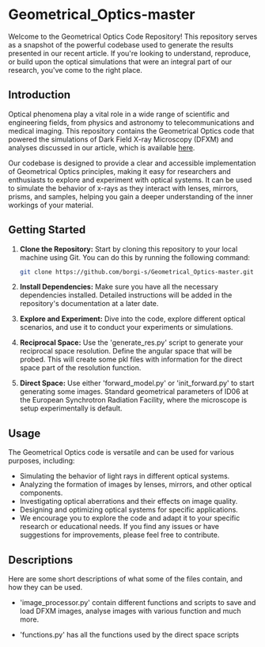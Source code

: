 # Geometrical_Optics-master

Welcome to the Geometrical Optics Code Repository! This repository serves as a snapshot of the powerful codebase used to generate the results presented in our recent article. If you're looking to understand, reproduce, or build upon the optical simulations that were an integral part of our research, you've come to the right place.

## Introduction
Optical phenomena play a vital role in a wide range of scientific and engineering fields, from physics and astronomy to telecommunications and medical imaging. This repository contains the Geometrical Optics code that powered the simulations of Dark Field X-ray Microscopy (DFXM) and analyses discussed in our article, which is available [here](link-to-article).

Our codebase is designed to provide a clear and accessible implementation of Geometrical Optics principles, making it easy for researchers and enthusiasts to explore and experiment with optical systems. It can be used to simulate the behavior of x-rays as they interact with lenses, mirrors, prisms, and samples, helping you gain a deeper understanding of the inner workings of your material.

## Getting Started

1. **Clone the Repository:** Start by cloning this repository to your local machine using Git. You can do this by running the following command:

   ```bash
   git clone https://github.com/borgi-s/Geometrical_Optics-master.git
2. **Install Dependencies:** Make sure you have all the necessary dependencies installed. Detailed instructions will be added in the repository's documentation at a later date.

3. **Explore and Experiment:** Dive into the code, explore different optical scenarios, and use it to conduct your experiments or simulations.

4. **Reciprocal Space:** Use the 'generate_res.py' script to generate your reciprocal space resolution. Define the angular space that will be probed. This will create some pkl files with information for the direct space part of the resolution function.

5. **Direct Space:** Use either 'forward_model.py' or 'init_forward.py' to start generating some images. Standard geometrical parameters of ID06 at the European Synchrotron Radiation Facility, where the microscope is setup experimentally is default.

## Usage
The Geometrical Optics code is versatile and can be used for various purposes, including:

- Simulating the behavior of light rays in different optical systems.
- Analyzing the formation of images by lenses, mirrors, and other optical components.
- Investigating optical aberrations and their effects on image quality.
- Designing and optimizing optical systems for specific applications.
- We encourage you to explore the code and adapt it to your specific research or educational needs. If you find any issues or have suggestions for improvements, please feel free to contribute.

## Descriptions

Here are some short descriptions of what some of the files contain, and how they can be used.

- 'image_processor.py' contain different functions and scripts to save and load DFXM images, analyse images with various function and much more.

- 'functions.py' has all the functions used by the direct space scripts
